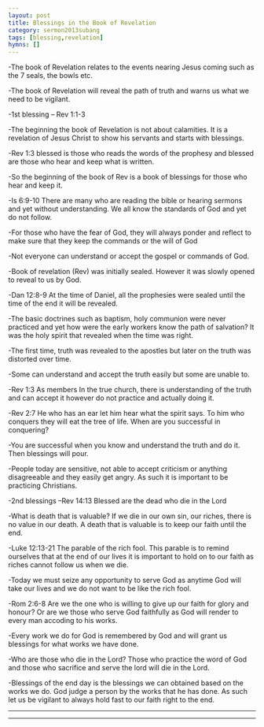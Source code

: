 ```yaml
---
layout: post
title: Blessings in the Book of Revelation
category: sermon2013subang
tags: [blessing,revelation]
hymns: []
---
```

-The book of Revelation relates to the events nearing Jesus coming such as the 7 seals, the bowls etc.

-The book of Revelation will reveal the path of truth and warns us what we need to be vigilant.

-1st blessing – Rev 1:1-3

-The beginning the book of Revelation is not about calamities. It is a revelation of Jesus Christ to show his servants and starts with blessings. 

-Rev 1:3 blessed is those who reads the words of the prophesy 
and blessed are those who hear and keep what is written.

-So the beginning of the book of Rev is a book of blessings for those who hear and keep it.

-Is 6:9-10  There are many who are reading the bible or hearing sermons and yet without understanding. We all know the standards of God and yet do not follow. 

-For those who have the fear of God, they will always ponder and reflect to make sure that they keep the commands or the will of God 

-Not everyone can understand or accept the gospel or commands of God. 

-Book of revelation (Rev) was initially sealed. However it was slowly opened to reveal to us by God.

-Dan 12:8-9 At the time of Daniel, all the prophesies were sealed until the time of the end it will be revealed.

-The basic doctrines such as baptism, holy communion were never practiced and yet how were the early workers know the path of salvation? It was the holy spirit that revealed when the time was right. 

-The first time, truth was revealed to the apostles but later on the truth was distorted over time.

-Some can understand and accept the truth easily but some are unable to.

-Rev 1:3 As members In the true church, there is understanding of the truth and can accept it however do not practice and actually doing it.

-Rev 2:7 He who has an ear let him hear what the spirit says. To him who conquers they will eat the tree of life. When are you successful in conquering?

-You are successful when you know and understand the truth and do it. Then blessings will pour.

-People today are sensitive, not able to accept criticism or anything disagreeable and they easily get angry. As such it is important to be practicing Christians.

-2nd blessings –Rev 14:13 Blessed are the dead who die in the Lord

-What is  death that is valuable? If we die in our own sin, our riches,  there is no value in our death. A death that is valuable is to keep our faith until the end. 

-Luke 12:13-21 The parable of the rich fool. This parable is to remind ourselves that at the end of our lives it is important to hold on to our faith as riches cannot follow us when we die. 

-Today we must seize any opportunity to serve God as anytime God will take our lives and we do not want to be like the rich fool.

-Rom 2:6-8  Are we the one who is willing to give up our faith for glory and honour? Or are we those who serve God faithfully as God will render to every man accoding to his works. 

-Every work we do for God is remembered by God and will grant us blessings for what works we have done.

-Who are those who die in the Lord? Those who practice the word of God and those who sacrifice and serve the lord will die in the Lord. 

-Blessings of the end day is the blessings we can obtained based on the works we do. God judge a person by the works that he has done. As such let us be vigilant to always hold fast to our faith right to the end. 
 
 

----
****
